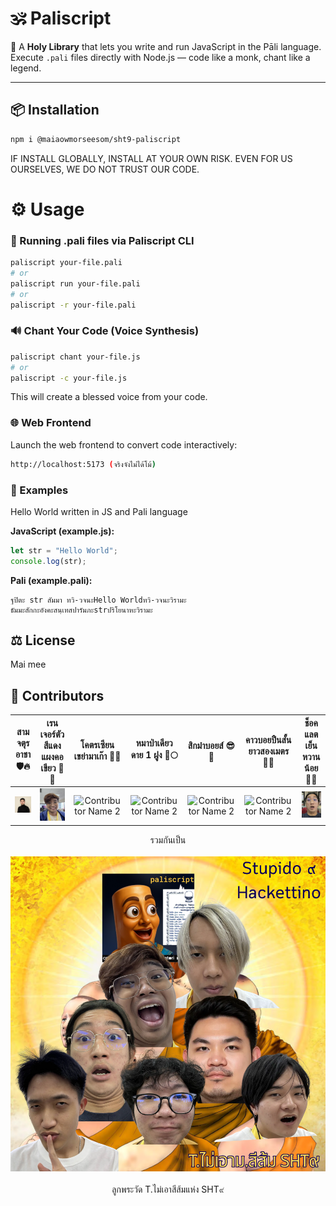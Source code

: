 # 🕉️ Paliscript

🌟 A **Holy Library** that lets you write and run JavaScript in the Pāli language. Execute `.pali` files directly with Node.js — code like a monk, chant like a legend.

---

## 📦 Installation

```bash
npm i @maiaowmorseesom/sht9-paliscript
```

IF INSTALL GLOBALLY, INSTALL AT YOUR OWN RISK. EVEN FOR US OURSELVES, WE DO NOT TRUST OUR CODE.

# ⚙️ Usage
### 🚀 Running .pali files via Paliscript CLI

```bash
paliscript your-file.pali
# or
paliscript run your-file.pali
# or
paliscript -r your-file.pali
```


### 🔊 Chant Your Code (Voice Synthesis)

```bash
paliscript chant your-file.js
# or
paliscript -c your-file.js
```

This will create a blessed voice from your code.

### 🌐 Web Frontend

Launch the web frontend to convert code interactively:

```bash
http://localhost:5173 (จริงจังไม่ได้โม้)
```

### 📂 Examples
Hello World written in JS and Pali language

**JavaScript (example.js):**
```javascript
let str = "Hello World";
console.log(str);
```

**Pali (example.pali):**
```
ฐปิตะ str สัมมา ทวิ-วจนะHello Worldทวิ-วจนะวิรามะ
ธัมมะสักกะอังคะสนฺเทสปารัมภะstrปริโยนาหะวิรามะ
```

## ⚖️ License

Mai mee

## 🤝 Contributors

| สามจตุรอาชา 🛡️🔥 | เรนเจอร์ตัวสีแดงแผงคอเขียว 🔴🦁 | โคตรเซียนเขย่ามาเก๊า 🎲🧠 | หมาป่าเดียวดาย 1 ฝูง 🐺🌕 | สิกม๋าบอยส์ 😎👑 | คาวบอยปืนสั้นยาวสองเมตร 🤠🔫| ช็อคแลตเย็นหวานน้อย 🍫🧊 |
| :------------------: | :------------------: | :------------------: | :------------------: | :------------------: | :------------------: | :------------------: |
| <img src="image/1.jpeg" alt="Contributor Name 1" width="100"/> | <img src="image/2.jpg" alt="Contributor Name 2" width="100"/> | <img src="image/3.jpg" alt="Contributor Name 2" width="100"/> | <img src="image/4.jpg" alt="Contributor Name 2" width="100"/> | <img src="image/5.jpg" alt="Contributor Name 2" width="100"/> | <img src="image/6.jpg" alt="Contributor Name 2" width="100"/> | <img src="image/7.jpg" alt="Contributor Name 2" width="100"/> |


<center> รวมกันเป็น </center> </br> 
<center> <img src="image/8.png" alt="Hehe" /> </center> </br> 
<center> ลูกพระวัด T.ไม่เอาสีส้มแห่ง SHT๙ </center> </br> 